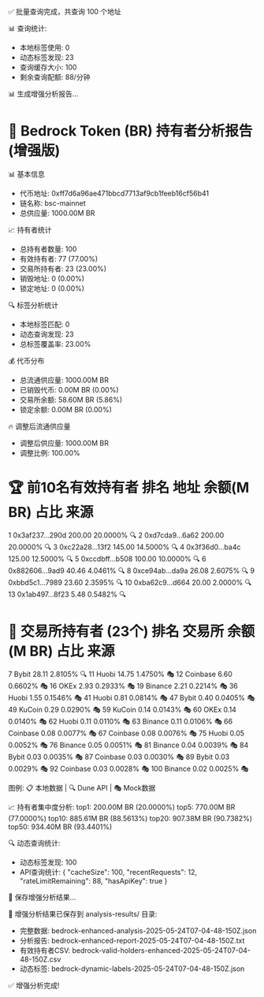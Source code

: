✅ 批量查询完成，共查询 100 个地址

📊 查询统计:
   - 本地标签使用: 0
   - 动态标签发现: 23
   - 查询缓存大小: 100
   - 剩余查询配额: 88/分钟

📊 生成增强分析报告...

🚀 Bedrock Token (BR) 持有者分析报告 (增强版)
=============================================

📊 基本信息
- 代币地址: 0xff7d6a96ae471bbcd7713af9cb1feeb16cf56b41
- 链名称: bsc-mainnet
- 总供应量: 1000.00M BR

📈 持有者统计
- 总持有者数量: 100
- 有效持有者: 77 (77.00%)
- 交易所持有者: 23 (23.00%)
- 销毁地址: 0 (0.00%)
- 锁定地址: 0 (0.00%)

🔍 标签分析统计
- 本地标签匹配: 0
- 动态查询发现: 23
- 总标签覆盖率: 23.00%

💰 代币分布
- 总流通供应量: 1000.00M BR
- 已销毁代币: 0.00M BR (0.00%)
- 交易所余额: 58.60M BR (5.86%)
- 锁定余额: 0.00M BR (0.00%)

🔥 调整后流通供应量
- 调整后供应量: 1000.00M BR
- 调整比例: 100.00%


🏆 前10名有效持有者
排名    地址                                    余额(M BR)      占比    来源
==========================================================================================
1       0x3af237...290d 200.00          20.0000%        🔍
2       0xd7cda9...6a62 200.00          20.0000%        🔍
3       0xc22a28...13f2 145.00          14.5000%        🔍
4       0x3f36d0...ba4c 125.00          12.5000%        🔍
5       0xccdbff...b508 100.00          10.0000%        🔍
6       0x882606...9ad9 40.46           4.0461% 🔍
8       0xce94ab...da9a 26.08           2.6075% 🔍
9       0xbbd5c1...7989 23.60           2.3595% 🔍
10      0xba62c9...d664 20.00           2.0000% 🔍
13      0x1ab497...8f23 5.48            0.5482% 🔍

🏢 交易所持有者 (23个)
排名    交易所                  余额(M BR)      占比    来源
================================================================================
7       Bybit           28.11           2.8105% 🔍
11      Huobi           14.75           1.4750% 🎭
12      Coinbase                6.60            0.6602% 🎭
16      OKEx            2.93            0.2933% 🎭
19      Binance         2.21            0.2214% 🎭
36      Huobi           1.55            0.1546% 🎭
41      Huobi           0.81            0.0814% 🎭
47      Bybit           0.40            0.0405% 🎭
49      KuCoin          0.29            0.0290% 🎭
59      KuCoin          0.14            0.0143% 🎭
60      OKEx            0.14            0.0140% 🎭
62      Huobi           0.11            0.0110% 🎭
63      Binance         0.11            0.0106% 🎭
66      Coinbase                0.08            0.0077% 🎭
67      Coinbase                0.08            0.0076% 🎭
75      Huobi           0.05            0.0052% 🎭
76      Binance         0.05            0.0051% 🎭
81      Binance         0.04            0.0039% 🎭
84      Bybit           0.03            0.0035% 🎭
87      Coinbase                0.03            0.0030% 🎭
89      Bybit           0.03            0.0029% 🎭
92      Coinbase                0.03            0.0028% 🎭
100     Binance         0.02            0.0025% 🎭

图例: 📋 本地数据 | 🔍 Dune API | 🎭 Mock数据


📈 持有者集中度分析:
   top1: 200.00M BR (20.0000%)
   top5: 770.00M BR (77.0000%)
   top10: 885.61M BR (88.5613%)
   top20: 907.38M BR (90.7382%)
   top50: 934.40M BR (93.4401%)

🔍 动态查询统计:
   - 动态标签发现: 100
   - API查询统计: {
  "cacheSize": 100,
  "recentRequests": 12,
  "rateLimitRemaining": 88,
  "hasApiKey": true
}

💾 保存增强分析结果...

📁 增强分析结果已保存到 analysis-results/ 目录:
   - 完整数据: bedrock-enhanced-analysis-2025-05-24T07-04-48-150Z.json
   - 分析报告: bedrock-enhanced-report-2025-05-24T07-04-48-150Z.txt
   - 有效持有者CSV: bedrock-valid-holders-enhanced-2025-05-24T07-04-48-150Z.csv
   - 动态标签: bedrock-dynamic-labels-2025-05-24T07-04-48-150Z.json

✅ 增强分析完成!